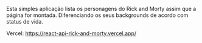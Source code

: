 Esta simples aplicação lista os personagens do Rick and Morty assim que a página for montada. Diferenciando os seus backgrounds de acordo com status de vida.

Vercel: https://react-api-rick-and-morty.vercel.app/
